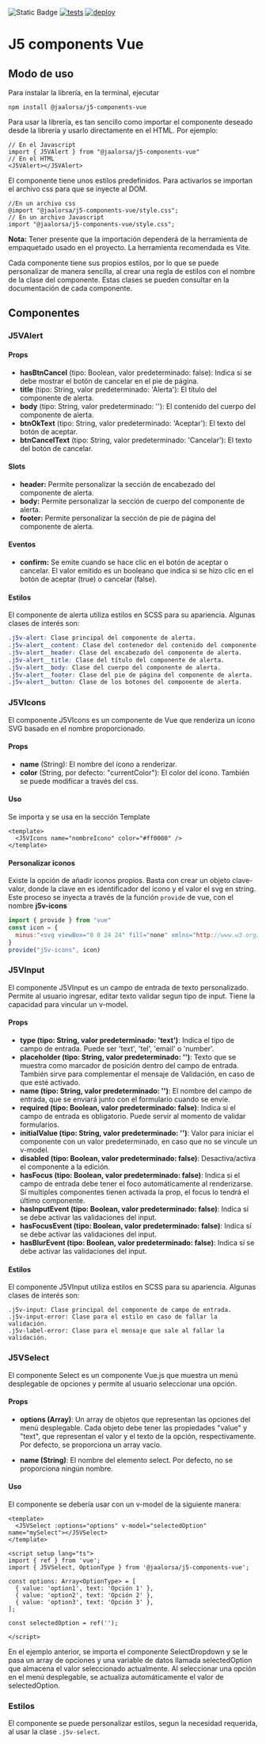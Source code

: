 ![Static Badge](https://img.shields.io/badge/license-MIT-blue?style=plastic) [![tests](https://github.com/jaalorsa517/j5-components-vue/actions/workflows/unit-test.yml/badge.svg?branch=main&event=push)](https://github.com/jaalorsa517/j5-components-vue/actions/workflows/unit-test.yml) [![deploy](https://github.com/jaalorsa517/j5-components-vue/actions/workflows/deploy-npm.yml/badge.svg?branch=main&event=workflow_run)](https://github.com/jaalorsa517/j5-components-vue/actions/workflows/deploy-npm.yml)


# J5 components Vue

## Modo de uso

Para instalar la librería, en la terminal, ejecutar 

```
npm install @jaalorsa/j5-components-vue 
```

Para usar la librería, es tan sencillo como importar el componente deseado desde la librería y usarlo directamente en el HTML. Por ejemplo:

```
// En el Javascript
import { J5VAlert } from "@jaalorsa/j5-components-vue"
// En el HTML
<J5VAlert></J5VAlert>
```

El componente tiene unos estilos predefinidos. Para activarlos se importan el archivo css para que se inyecte al DOM.

```
//En un archivo css
@import "@jaalorsa/j5-components-vue/style.css";
// En un archivo Javascript
import "@jaalorsa/j5-components-vue/style.css";
```

**Nota:** Tener presente que la importación dependerá de la herramienta de empaquetado usado en el proyecto. La herramienta recomendada es Vite.

Cada componente tiene sus propios estilos, por lo que se puede personalizar de manera sencilla, al crear una regla de estilos con el nombre de la clase del componente. Estas clases se pueden consultar en la documentación de cada componente. 


## Componentes

### J5VAlert

#### Props
+ **hasBtnCancel** (tipo: Boolean, valor predeterminado: false): Indica si se debe mostrar el botón de cancelar en el pie de página.
+ **title** (tipo: String, valor predeterminado: 'Alerta'): El título del componente de alerta.
+ **body** (tipo: String, valor predeterminado: ''): El contenido del cuerpo del componente de alerta.
+ **btnOkText** (tipo: String, valor predeterminado: 'Aceptar'): El texto del botón de aceptar.
+ **btnCancelText** (tipo: String, valor predeterminado: 'Cancelar'): El texto del botón de cancelar.

#### Slots
+ **header:** Permite personalizar la sección de encabezado del componente de alerta.
+ **body:** Permite personalizar la sección de cuerpo del componente de alerta.
+ **footer:** Permite personalizar la sección de pie de página del componente de alerta.

#### Eventos
+ **confirm:** Se emite cuando se hace clic en el botón de aceptar o cancelar. El valor emitido es un booleano que indica si se hizo clic en el botón de aceptar (true) o cancelar (false).

#### Estilos
El componente de alerta utiliza estilos en SCSS para su apariencia. Algunas clases de interés son:

```css
.j5v-alert: Clase principal del componente de alerta.
.j5v-alert__content: Clase del contenedor del contenido del componente de alerta.
.j5v-alert__header: Clase del encabezado del componente de alerta.
.j5v-alert__title: Clase del título del componente de alerta.
.j5v-alert__body: Clase del cuerpo del componente de alerta.
.j5v-alert__footer: Clase del pie de página del componente de alerta.
.j5v-alert__button: Clase de los botones del componente de alerta.
```

### J5VIcons
El componente J5VIcons es un componente de Vue que renderiza un ícono SVG basado en el nombre proporcionado.

#### Props
+ **name** (String): El nombre del ícono a renderizar.
+ **color** (String, por defecto: "currentColor"): El color del ícono. También se puede modificar a través del css.

#### Uso

Se importa y se usa en la sección Template
```
<template>
  <J5VIcons name="nombreIcono" color="#ff0000" />
</template>
```
#### Personalizar iconos
Existe la opción de añadir iconos propios. Basta con crear un objeto clave-valor, donde la clave en es identificador del icono y el valor el svg en string. Este proceso se inyecta a través de la función `provide` de vue, con el nombre **j5v-icons**
```javascript
import { provide } from "vue"
const icon = {
  minus:"<svg viewBox="0 0 24 24" fill="none" xmlns="http://www.w3.org/2000/svg"><g id="SVGRepo_bgCarrier" stroke-width="0"></g><g id="SVGRepo_tracerCarrier" stroke-linecap="round" stroke-linejoin="round"></g><g id="SVGRepo_iconCarrier"><path d="M6 12H18" stroke="currentColor" stroke-linecap="round" stroke-linejoin="round"></path> </g></svg>"
}
provide("j5v-icons", icon)

```
### J5VInput
El componente J5VInput es un campo de entrada de texto personalizado. Permite al usuario ingresar, editar texto validar segun tipo de input. Tiene la capacidad para vincular un v-model.

#### Props
+ **type (tipo: String, valor predeterminado: 'text')**: Indica el tipo de campo de entrada. Puede ser 'text', 'tel', 'email' o 'number'.
+ **placeholder (tipo: String, valor predeterminado: '')**: Texto que se muestra como marcador de posición dentro del campo de entrada. También sirve para complementar el mensaje de Validación, en caso de que esté activado.
+ **name (tipo: String, valor predeterminado: '')**: El nombre del campo de entrada, que se enviará junto con el formulario cuando se envíe.
+ **required (tipo: Boolean, valor predeterminado: false)**: Indica si el campo de entrada es obligatorio. Puede servir al momento de validar formularios.
+ **initialValue (tipo: String, valor predeterminado: '')**: Valor para iniciar el componente con un valor predeterminado, en caso que no se vincule un v-model.
+ **disabled (tipo: Boolean, valor predeterminado: false)**: Desactiva/activa el componente a la edición.
+ **hasFocus (tipo: Boolean, valor predeterminado: false)**: Indica si el campo de entrada debe tener el foco automáticamente al renderizarse. Sí multiples componentes tienen activada la prop, el focus lo tendrá el último componente.
+ **hasInputEvent (tipo: Boolean, valor predeterminado: false)**: Indica sí se debe activar las validaciones del input.
+ **hasFocusEvent (tipo: Boolean, valor predeterminado: false)**: Indica sí se debe activar las validaciones del input.
+ **hasBlurEvent (tipo: Boolean, valor predeterminado: false)**: Indica sí se debe activar las validaciones del input.

#### Estilos
El componente J5VInput utiliza estilos en SCSS para su apariencia. Algunas clases de interés son:

```
.j5v-input: Clase principal del componente de campo de entrada.
.j5v-input-error: Clase para el estilo en caso de fallar la validación.
.j5v-label-error: Clase para el mensaje que sale al fallar la validación.
```

### J5VSelect
El componente Select es un componente Vue.js que muestra un menú desplegable de opciones y permite al usuario seleccionar una opción.

#### Props
+ **options (Array<OptionType>)**: Un array de objetos que representan las opciones del menú desplegable. Cada objeto debe tener las propiedades "value" y "text", que representan el valor y el texto de la opción, respectivamente. Por defecto, se proporciona un array vacío.

+ **name (String)**: El nombre del elemento select. Por defecto, no se proporciona ningún nombre.

#### Uso
El componente se debería usar con un v-model de la siguiente manera:
```
<template>
  <J5VSelect :options="options" v-model="selectedOption" name="mySelect"></J5VSelect>
</template>

<script setup lang="ts">
import { ref } from 'vue';
import { J5VSelect, OptionType } from '@jaalorsa/j5-components-vue';

const options: Array<OptionType> = [
  { value: 'option1', text: 'Opción 1' },
  { value: 'option2', text: 'Opción 2' },
  { value: 'option3', text: 'Opción 3' },
];

const selectedOption = ref('');

</script>
```
En el ejemplo anterior, se importa el componente SelectDropdown y se le pasa un array de opciones y una variable de datos llamada selectedOption que almacena el valor seleccionado actualmente. Al seleccionar una opción en el menú desplegable, se actualiza automáticamente el valor de selectedOption.

### Estilos
El componente se puede personalizar estilos, segun la necesidad requerida, al usar la clase `.j5v-select`.
